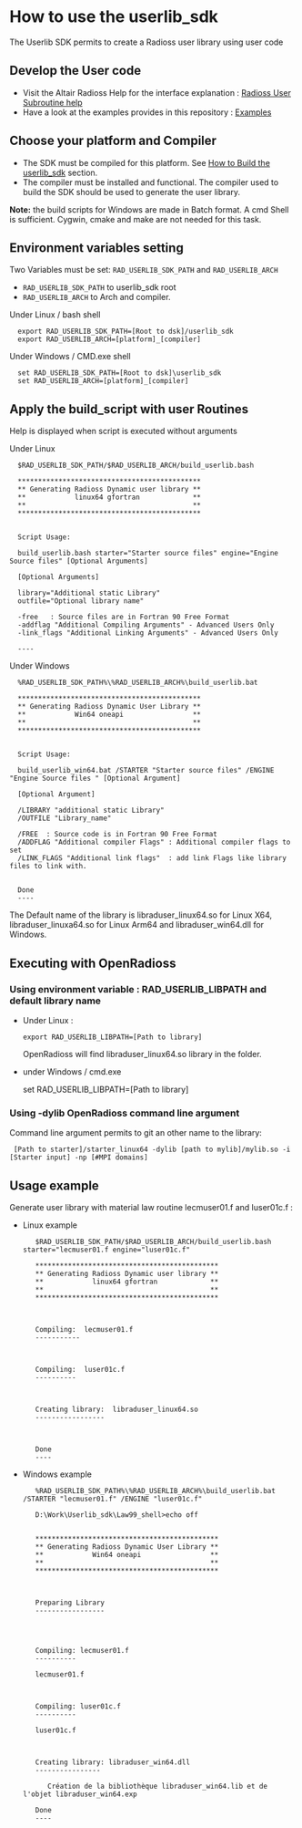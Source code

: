 # How to use the userlib_sdk

The Userlib SDK permits to create a Radioss user library using user code

## Develop the User code

* Visit the Altair Radioss Help for the interface explanation : [Radioss User Subroutine help](https://2022.help.altair.com/2022.1/hwsolvers/rad/topics/solvers/rad/introduction_user_code_r.htm)
* Have a look at the examples provides in this repository : [Examples](https://github.com/OpenRadioss/userlib_sdk/tree/main/examples)

## Choose your platform and Compiler

* The SDK must be compiled for this platform. See [How to Build the userlib_sdk](HOWTO.md) section.
* The compiler must be installed and functional. The compiler used to build the SDK should be used to generate the user library.

**Note:** the build scripts for Windows are made in Batch format. A cmd Shell is sufficient. Cygwin, cmake and make are not needed for this task.

## Environment variables setting

Two Variables must be set: `RAD_USERLIB_SDK_PATH` and `RAD_USERLIB_ARCH`

* `RAD_USERLIB_SDK_PATH` to userlib_sdk root
* `RAD_USERLIB_ARCH` to Arch and compiler.

Under Linux / bash shell

      export RAD_USERLIB_SDK_PATH=[Root to dsk]/userlib_sdk
      export RAD_USERLIB_ARCH=[platform]_[compiler]
      
Under Windows / CMD.exe shell

      set RAD_USERLIB_SDK_PATH=[Root to dsk]\userlib_sdk
      set RAD_USERLIB_ARCH=[platform]_[compiler]
      
## Apply the build_script with user Routines

Help is displayed when script is executed without arguments

Under Linux

      $RAD_USERLIB_SDK_PATH/$RAD_USERLIB_ARCH/build_userlib.bash
      
      *********************************************
      ** Generating Radioss Dynamic user library **
      **            linux64 gfortran             **
      **                                         **
      *********************************************
      
      
      Script Usage:

      build_userlib.bash starter="Starter source files" engine="Engine Source files" [Optional Arguments]

      [Optional Arguments]

      library="Additional static Library"
      outfile="Optional library name"

      -free   : Source files are in Fortran 90 Free Format
      -addflag "Additional Compiling Arguments" - Advanced Users Only
      -link_flags "Additional Linking Arguments" - Advanced Users Only

      ----

Under Windows

      %RAD_USERLIB_SDK_PATH%\%RAD_USERLIB_ARCH%\build_userlib.bat

      *********************************************
      ** Generating Radioss Dynamic User Library **
      **            Win64 oneapi                 **
      **                                         **
      *********************************************
      
      
      Script Usage:
      
      build_userlib_win64.bat /STARTER "Starter source files" /ENGINE "Engine Source files " [Optional Argument]
      
      [Optional Argument]
      
      /LIBRARY "additional static Library"
      /OUTFILE "Library_name"
      
      /FREE  : Source code is in Fortran 90 Free Format
      /ADDFLAG "Additional compiler Flags" : Additional compiler flags to set
      /LINK_FLAGS "Additional link flags"  : add link Flags like library files to link with.
      
      
      Done
      ----

The Default name of the library is libraduser_linux64.so for Linux X64, libraduser_linuxa64.so for Linux Arm64 and libraduser_win64.dll for Windows.

## Executing with OpenRadioss

### Using environment variable : RAD_USERLIB_LIBPATH and default library name

* Under Linux :

      export RAD_USERLIB_LIBPATH=[Path to library]
      
   OpenRadioss will find  libraduser_linux64.so library in the folder.

* under Windows / cmd.exe

     set RAD_USERLIB_LIBPATH=[Path to library]

### Using -dylib OpenRadioss command line argument
  
   Command line argument permits to git an other name to the library:

     [Path to starter]/starter_linux64 -dylib [path to mylib]/mylib.so -i [Starter input] -np [#MPI domains]

## Usage example

   Generate user library with material law routine lecmuser01.f and luser01c.f :

* Linux example

         $RAD_USERLIB_SDK_PATH/$RAD_USERLIB_ARCH/build_userlib.bash starter="lecmuser01.f engine="luser01c.f"
         
         *********************************************
         ** Generating Radioss Dynamic user library **
         **            linux64 gfortran             **
         **                                         **
         *********************************************
         
         
         
         Compiling:  lecmuser01.f
         -----------
         
         
         
         Compiling:  luser01c.f
         ----------



         Creating library:  libraduser_linux64.so
         -----------------
         

         
         Done
         ----

* Windows example

         %RAD_USERLIB_SDK_PATH%\%RAD_USERLIB_ARCH%\build_userlib.bat /STARTER "lecmuser01.f" /ENGINE "luser01c.f"
         
         D:\Work\Userlib_sdk\Law99_shell>echo off
         
         
         *********************************************
         ** Generating Radioss Dynamic User Library **
         **            Win64 oneapi                 **
         **                                         **
         *********************************************
         
         
         
         Preparing Library
         -----------------
         
         
         
         
         Compiling: lecmuser01.f
         ----------

         lecmuser01.f
         
         
         
         Compiling: luser01c.f
         ----------
         
         luser01c.f
         
         
         
         Creating library: libraduser_win64.dll
         ----------------
         
            Création de la bibliothèque libraduser_win64.lib et de l'objet libraduser_win64.exp

         Done
         ----





      
